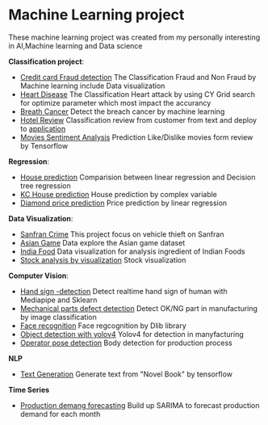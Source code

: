 # Machine Learning project
These machine learning project was created from my personally interesting in AI,Machine learning and Data science

**Classification project**:
- [Credit card Fraud detection](https://github.com/Intraraksa/ML-projects/tree/master/Project/Credit%20Fraud%20Detection) The Classification Fraud and Non Fraud by Machine learning include Data visualization
- [Heart Disease](https://github.com/Intraraksa/ML-projects/tree/master/Project/Heart%20Disease) The Classification Heart attack by using CY Grid search for optimize parameter which most impact the accurancy
- [Breath Cancer](https://github.com/Intraraksa/ML-projects/tree/master/Project/Breath_cancer) Detect the breach cancer by machine learning
- [Hotel Review](https://github.com/Intraraksa/ML-projects/tree/master/Project/Hotel-review) Classification review from customer from text and deploy to [application](https://hotel-review-with-text.herokuapp.com/)
- [Movies Sentiment Analysis](https://github.com/Intraraksa/ML-projects/tree/master/Project/Movie-review-sentiment) Prediction Like/Dislike movies form review by Tensorflow 


**Regression**:
- [House prediction](https://github.com/Intraraksa/ML-projects/tree/master/Project/House_prediction) Comparision between linear regression and  Decision tree regression
- [KC House prediction](https://github.com/Intraraksa/ML-projects/tree/master/Project/KC_house_prediction) House prediction by complex variable 
- [Diamond price prediction](https://github.com/Intraraksa/ML-projects/tree/master/Project/diamond) Price prediction by linear regression

**Data Visualization**:
- [Sanfran Crime](https://github.com/Intraraksa/ML-projects/tree/master/Project/Crime%20visualization) This project focus on vehicle thieft on Sanfran
- [Asian Game](https://github.com/Intraraksa/ML-projects/blob/master/Notebook/Asian_game.ipynb) Data explore the Asian game dataset
- [India Food](https://github.com/Intraraksa/ML-projects/blob/master/Notebook/Indian_foods.ipynb) Data visualization for analysis ingredient of Indian Foods
- [Stock analysis by visualization](https://github.com/Intraraksa/ML-projects/tree/master/Project/Stock-price-analysis) Stock visualization

**Computer Vision**:
- [Hand sign -detection](https://github.com/Intraraksa/ML-projects/tree/master/Project/Hand-sign-detection) Detect realtime hand sign of human with Mediapipe and Sklearn 
- [Mechanical parts defect detection](https://github.com/Intraraksa/ML-projects/tree/master/Project/Mechanic%20parts%20defect%20detection) Detect OK/NG part in manufacturing by image classification
- [Face recognition](https://github.com/Intraraksa/ML-projects/tree/master/Project/Face-recognition) Face regcognition by Dlib library
- [Object detection with yolov4](https://github.com/Intraraksa/ML-projects/tree/master/Project/YOLO%20opencv) Yolov4 for detection in manyfacturing
- [Operator pose detection](https://github.com/Intraraksa/ML-projects/tree/master/Project/operation_pose) Body detection for production process 

**NLP**
- [Text Generation](https://github.com/Intraraksa/ML-projects/tree/master/Project/Text_generation) Generate text from "Novel Book" by tensorflow

**Time Series**
- [Production demang forecasting](https://github.com/Intraraksa/ML-projects/tree/master/Project/Production%20demand%20forecasting) Build up SARIMA to forecast production demand for each month

